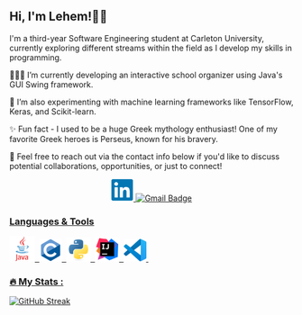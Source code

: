 ## Hi, I'm Lehem!👋🏽
<!--
<div id="header" align="center">
  <img src="https://i.giphy.com/media/v1.Y2lkPTc5MGI3NjExcWRndGh1eHAybWJrcW81d3Vhd2QzcXp2cGtmY3B1Y292eWdhOTVkayZlcD12MV9pbnRlcm5hbF9naWZfYnlfaWQmY3Q9cw/nP1I08QRJC7wTo60dL/giphy.gif" width="300" height="300"/>
</div>

### 💬 About me
-->
I'm a third-year Software Engineering student at Carleton University, currently exploring different streams within the field as I develop my skills in programming.

👩🏽‍💻 I’m currently developing an interactive school organizer using Java's GUI Swing framework.

🤖 I’m also experimenting with machine learning frameworks like TensorFlow, Keras, and Scikit-learn.

✨ Fun fact - I used to be a huge Greek mythology enthusiast! One of my favorite Greek heroes is Perseus, known for his bravery. 

📧 Feel free to reach out via the contact info below if you'd like to discuss potential collaborations, opportunities, or just to connect!

<div id="badges" align="center">
  <a href="https://www.linkedin.com/in/lehem-temesgen/">
    <img src="https://github.com/devicons/devicon/blob/master/icons/linkedin/linkedin-original.svg" alt="LinkedIn Badge" width="40" height="40"/>
  </a>
  <a href="mailto:lehem.temesgen@gmail.com">  
    <img src="https://upload.wikimedia.org/wikipedia/commons/7/7e/Gmail_icon_%282020%29.svg" alt="Gmail Badge" width="43" height="43"/>  
</div>

### Languages & Tools
<div>
  <img src="https://github.com/devicons/devicon/blob/master/icons/java/java-original-wordmark.svg" title="Java" alt="Java" width="45" height="45"/>&nbsp;
  <img src="https://github.com/devicons/devicon/blob/master/icons/c/c-original.svg" title="C" alt="C" width="40" height="40"/>&nbsp;
  <img src="https://github.com/devicons/devicon/blob/master/icons/python/python-original.svg" title="C" alt="C" width="43" height="43"/>&nbsp;
  <img src="https://github.com/devicons/devicon/blob/master/icons/intellij/intellij-original.svg" title="intellij" alt="intellij" width="43" height="43"/>&nbsp;
  <img src="https://github.com/devicons/devicon/blob/master/icons/vscode/vscode-original.svg" title="vscode" alt="vscode" width="40" height="40"/>&nbsp;
<div>

### 🔥 My Stats :
[![GitHub Streak](https://github-readme-streak-stats.herokuapp.com/?user=LehemT&theme=radical&background=0f0f0f)](https://git.io/streak-stats)

<!--
[![Top Langs](https://github-readme-stats.vercel.app/api/top-langs/?username=your-github-username&layout=compact&theme=vision-friendly-dark)](https://github.com/anuraghazra/github-readme-stats)
-->
